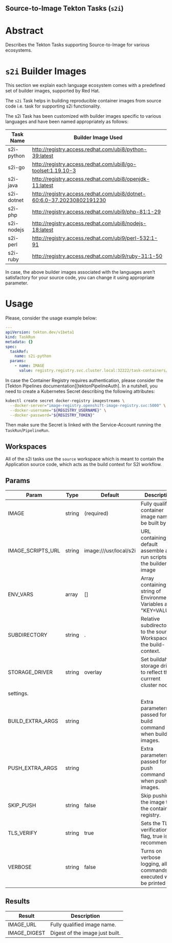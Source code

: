 Source-to-Image Tekton Tasks (`s2i`)
------------------------------------

# Abstract

Describes the Tekton Tasks supporting Source-to-Image for various ecosystems.

# `s2i` Builder Images

This section we explain each language ecosystem comes with a predefined set of builder images, supported by Red Hat.

The `s2i` Task helps in building reproducible container images from source code i.e. task for supporting s2i functionality.

The s2i Task has been customized with builder images specific to various languages and have been named appropriately as follows:

| Task Name  | Builder Image Used                                                     |
| ---------- | ---------------------------------------------------------------------- |
| s2i-python | http://registry.access.redhat.com/ubi8/python-39:latest                |
| s2i-go     | http://registry.access.redhat.com/ubi8/go-toolset:1.19.10-3            |
| s2i-java   | http://registry.access.redhat.com/ubi8/openjdk-11:latest               |
| s2i-dotnet | http://registry.access.redhat.com/ubi8/dotnet-60:6.0-37.20230802191230 |
| s2i-php    | http://registry.access.redhat.com/ubi9/php-81:1-29                     |
| s2i-nodejs | http://registry.access.redhat.com/ubi8/nodejs-18:latest                |
| s2i-perl   | http://registry.access.redhat.com/ubi9/perl-532:1-91                   |
| s2i-ruby   | http://registry.access.redhat.com/ubi9/ruby-31:1-50                    |

In case, the above builder images associated with the languages aren’t satisfactory for your source code, you can change it using appropriate parameter.

# Usage

Please, consider the usage example below:

```yaml
---
apiVersion: tekton.dev/v1beta1
kind: TaskRun
metadata: {}
spec:
  taskRef:
    name: s2i-python
  params:
    - name: IMAGE
      value: registry.registry.svc.cluster.local:32222/task-containers/task-s2i-python:latest
```

In case the Container Registry requires authentication, please consider the [Tekton Pipelines documentation][tektonPipelineAuth]. In a nutshell, you need to create a Kubernetes Secret describing the following attributes:

```bash
kubectl create secret docker-registry imagestreams \
  --docker-server="image-registry.openshift-image-registry.svc:5000" \
  --docker-username="${REGISTRY_USERNAME}" \
  --docker-password="${REGISTRY_TOKEN}"
```

Then make sure the Secret is linked with the Service-Account running the `TaskRun`/`PipelineRun`.

## Workspaces

All of the s2i tasks use the `source` workspace which is meant to contain the Application source code, which acts as the build context for S2I workflow.


## Params

| Param             | Type   | Default                  | Description                                                               |
| ----------------- | ------ | ------------------------ | ------------------------------------------------------------------------- |
| IMAGE             | string | (required)               | Fully qualified container image name to be built by s2i                   |
| IMAGE_SCRIPTS_URL | string | image:///usr/local/s2i | URL containing the default assemble and run scripts for the builder image |
| ENV_VARS          | array  | []                       | Array containing string of Environment Variables as "KEY=VALUE”           |
| SUBDIRECTORY      | string | .                        | Relative subdirectory to the source Workspace for the build-context.      |
| STORAGE_DRIVER    | string | overlay                  | Set buildah storage driver to reflect the currrent cluster node's         |
| settings.         |
| BUILD_EXTRA_ARGS  | string |                          | Extra parameters passed for the build command when building images.       |
| PUSH_EXTRA_ARGS   | string |                          | Extra parameters passed for the push command when pushing images.         |
| SKIP_PUSH         | string | false                    | Skip pushing the image to the container registry.                         |
| TLS_VERIFY        | string | true                     | Sets the TLS verification flag, true is recommended.                      |
| VERBOSE           | string | false                    | Turns on verbose logging, all commands executed will be printed out.      |

## Results

| Result       | Description                     |
| ------------ | ------------------------------- |
| IMAGE_URL    | Fully qualified image name.     |
| IMAGE_DIGEST | Digest of the image just built. |
